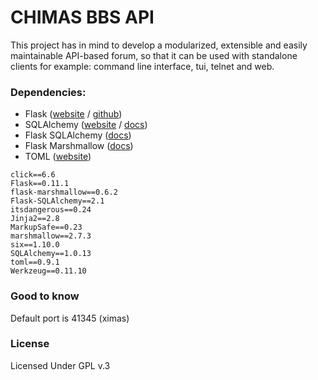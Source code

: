 # CHIMAS BBS API

This project has in mind to develop a modularized, extensible and easily maintainable API-based forum, so that it can be used with standalone clients for example: command line interface, tui, telnet and web.

### Dependencies:

* Flask ([website](http://flask.pocoo.org/) / [github](https://github.com/pallets/flask))
* SQLAlchemy ([website](http://www.sqlalchemy.org/) / [docs](http://docs.sqlalchemy.org/en/rel_1_0/))
* Flask SQLAlchemy ([docs](flask-sqlalchemy.pocoo.org))
* Flask Marshmallow ([docs](https://flask-marshmallow.readthedocs.io/en/latest/))
* TOML ([website](https://github.com/uiri/toml))

```
click==6.6
Flask==0.11.1
flask-marshmallow==0.6.2
Flask-SQLAlchemy==2.1
itsdangerous==0.24
Jinja2==2.8
MarkupSafe==0.23
marshmallow==2.7.3
six==1.10.0
SQLAlchemy==1.0.13
toml==0.9.1
Werkzeug==0.11.10
```

### Good to know

Default port is 41345 (ximas)

### License

Licensed Under GPL v.3
